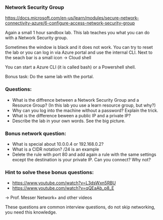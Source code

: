 ### Network Security Group

https://docs.microsoft.com/en-us/learn/modules/secure-network-connectivity-azure/6-configure-access-network-security-group

Again a small 1 hour sandbox lab. This lab teaches you what you can do with a Network Security group.

Sometimes the window is black and it does not work. You can try to reset the lab or you can log in via Azure portal and use the internal CLI. 
Next to the seach bar is a small icon -> Cloud shell

You can start a Azure CLI (it is called bash) or a Powershell shell. 

Bonus task:
Do the same lab with the portal.


### Questions:
- What is the diffrence between a Network Security Group and a Resource Group? (In this lab you use a learn resource group, but why?)
- Why can you log into the machine without a password? Explain the trick.
- What is the difference beween a public IP and a private IP?
- Describe the lab in your own words. See the big picture.

### Bonus network question:
- What is special about 10.0.0.4 or 192.168.0.2? 
- What is a CIDR notation? /24 is an example
- Delete the rule with port 80 and add again a rule with the same settings except the destination is your private IP. Can you connect? Why not?

### Hint to solve these bonus questions: 

- https://www.youtube.com/watch?v=L3dsWxn5RBU
- https://www.youtube.com/watch?v=qQEaAb_p8_E

-> Prof. Messer Network+ and other videos

These questions are common interview questions, do not skip networking, you need this knowledge.
